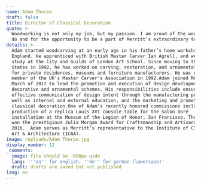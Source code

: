 ```yaml
---
name: Adam Thorpe
draft: false
title: Director of Classical Decoration
quote: >-
  Woodworking is not only my job, but my passion. I am proud of the work that we
  do and for the opportunity to be a part of Merritt’s extraordinary team.
details: >-
  Adam started woodcarving at an early age in his father’s home workshop in
  England. He apprenticed with British Master Carver Ian Agrell, and went on to
  study at the City and Guilds of London Art School. Since moving to the United
  States in 1992, he has worked on carving, restoration, and ornamental design
  for private residences, museums and furniture manufacturers. He was elected a
  member of the UK's Master Carver's Association in 1992.Adam joined Merritt in
  March of 2017 to lead the promotion and execution of design development for
  decorative and ornamental schemes. His responsibilities include ensuring
  effective communication of design intent through the manufacturing process, as
  well as internal and external education, and the marketing and promotion of
  classical decoration.One of Adam’s recently honored commissions includes the
  production of a replica Louis XVI console table for the Salon Doré
  installation at the Museum of the Legion of Honor, San Francisco. The project
  won the prestigious Julia Morgan Award for Craftsmanship and Artisanship in
  2016.  Adam serves as Merritt’s representative to the Institute of Classical
  Art & Architecture (ICAA).
image: /uploads/Adam Thorpe.jpg
display_number: 12
_comments:
  image: file should be ~600px wide
  lang: '''en'' for english, ''de'' for german (lowercase)'
  draft: drafts are saved but not published
lang: en
---
```

